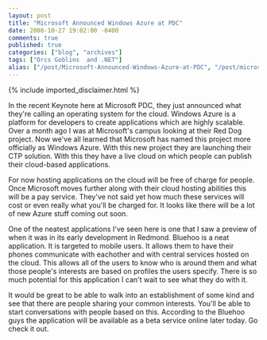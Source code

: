 ```yaml
---
layout: post
title: "Microsoft Announced Windows Azure at PDC"
date: 2008-10-27 19:02:00 -0400
comments: true
published: true
categories: ["blog", "archives"]
tags: ["Orcs Goblins  and .NET"]
alias: ["/post/Microsoft-Announced-Windows-Azure-at-PDC", "/post/microsoft-announced-windows-azure-at-pdc"]
---
```

<!-- more -->
{% include imported_disclaimer.html %}
<p>In the recent Keynote here at Microsoft PDC, they just announced what they're calling an operating system for the cloud. Windows Azure is a platform for developers to create applications which are highly scalable. Over a month ago I was at Microsoft's campus looking at their Red Dog project. Now we've all learned that Microsoft has named this project more officially as Windows Azure. With this new project they are launching their CTP solution. With this they have a live cloud on which people can publish their cloud-based applications.</p>
<p>For now hosting applications on the cloud will be free of charge for people. Once Microsoft moves further along with their cloud hosting abilities this will be a pay service. They've not said yet how much these services will cost or even really what you'll be charged for. It looks like there will be a lot of new Azure stuff coming out soon.</p>
<p>One of the neatest applications I've seen here is one that I saw a preview of when it was in its early development in Redmond. Bluehoo is a neat application. It is targeted to mobile users. It allows them to have their phones communicate with eachother and with central services hosted on the cloud. This allows all of the users to know who is around them and what those people's interests are based on profiles the users specify. There is so much potential for this application I can't wait to see what they do with it.</p>
<p>It would be great to be able to walk into an establishment of some kind and see that there are people sharing your common interests. You'll be able to start conversations with people based on this. According to the Bluehoo guys the application will be available as a beta service online later today. Go check it out.</p>
